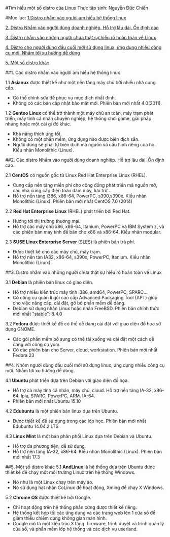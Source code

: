 #Tìm hiểu một số distro của Linux
Thực tập sinh: Nguyễn Đức Chiến

#Mục lục:
[1.Distro nhắm vào người am hiểu hệ thống linux](#1)

[2. Distro Nhắm vào người dùng doanh nghiệp. Hỗ trợ lâu dài. Ổn định cao](#2)

[3. Distro nhắm vào những người chưa thật sự hiểu rõ hoàn toàn về Linux](#3)

[4. Distro cho người dùng đầu cuối mới sử dụng linux, ứng dụng nhiều công cụ mới. Nhắm tới xu hướng dễ dùng](#4)

[5. Một số distro khác](#5)

<a name="1"></a>
##1. Các distro nhắm vào người am hiểu hệ thống linux

1.1 **Asianux** được thiết kế như một nền tảng máy chủ bởi nhiều nhà cung cấp.
- Có thể chỉnh sửa để phục vụ mục đích nhất định. 
- Không có các bản cập nhật bảo mật mới. Phiên bản mới nhất 4.0(2011).

1.2 **Gentoo Linux** có thể trở thành một máy chủ an toàn, máy trạm phát triển, máy tính cá nhân chuyên nghiệp, hệ thống chơi game, giải pháp nhúng hoặc một cái gì đó khác. 
- Khả năng thích ứng tốt. 
- Không có một phần mềm, ứng dụng nào được biên dịch sẵn. 
- Người dùng sẽ phải tự biên dịch mã nguồn và cấu hình riêng của họ. Kiểu nhân Monolithic (Linux).

<a name="2"></a>
##2. Các distro Nhắm vào người dùng doanh nghiệp. Hỗ trợ lâu dài. Ổn định cao.

2.1 **CentOS** có nguồn gốc từ Linux Red Hat Enterprise Linux (RHEL). 
- Cung cấp nền tảng miễn phí cho cộng đồng phát triển mã nguồn mở, các nhà cung cấp điện toán đám mây, lưu trữ...
- Hỗ trợ nền tảng i386, x86-64, PowerPC, s390,s390x. Kiểu nhân Monolithic (Linux). Phiên bản mới nhất CentOS 7.0 (2014)

2.2 **Red Hat Enterprise Linux** (RHEL) phát triển bởi Red Hat. 
- Hướng tới thị trường thương mại. 
- Hỗ trợ các máy chủ x86, x86-64, Itanium, PowerPC và IBM System z, và các phiên bản máy tính để bàn cho x86 và x86-64. Kiểu nhân modular.

2.3 **SUSE Linux Enterprise Server** (SLES) là phiên bản trả phí.
- Được thiết kế cho các máy chủ, máy trạm. 
- Hỗ trợ nền tản IA32, x86-64, s390x, PowerPC, Itanium. Kiểu nhân Monolithic (Linux).

<a name="3"></a>
##3. Distro nhắm vào những người chưa thật sự hiểu rõ hoàn toàn về Linux

3.1 **Debian** là phiên bản linux có giao diện.
- Hỗ trợ nhiều kiến trúc máy tính i386, amd64, PowerPC, SPARC...
- Có công cụ quản lí gói cao cấp Advanced Packaging Tool (APT) giúp cho việc nâng cấp, cài đặt, gỡ bỏ phần mềm dễ dàng.
- Debian sử dụng nhân Linux hoặc nhân FreeBSD. Phiên bản chính thức mới nhất "stable": 8.4.0

3.2 **Fedora** được thiết kế để có thể dễ dàng cài đặt với giao diện đồ họa sử dụng GNOME.
- Các gói phần mềm bổ sung có thể tải xuống và cài đặt một cách dễ dàng với công cụ yum. 
- Có các phiên bản cho Server, cloud, workstation. Phiên bản mới nhất Fedora 23

<a name="4"></a>
##4. Nhóm người dùng đầu cuối mới sử dụng linux, ứng dụng nhiều công cụ mới. Nhắm tới xu hướng dễ dùng.

4.1 **Ubuntu** phát triển dựa trên Debian với giao diện đồ họa. 
- Hỗ trợ cả máy tính cá nhân, máy chủ, cloud. Hỗ trợ nền tảng IA-32, x86-64, lpia, SPARC, PowerPC, ARM, IA-64.
- Phiên bản mới nhất Ubuntu 15.10

4.2 **Edubuntu** là một phiên bản linux dựa trên Ubuntu. 
- Được thiết kế để sử dụng trong các lớp học. Phiên bản mới nhất Edubuntu 14.04.2 LTS

4.3 **Linux Mint** là một bản phân phối Linux dựa trên Debian và Ubuntu.
- Hỗ trợ đa phương tiện, dễ sử dụng.
- Hỗ trợ nền tảng IA-32, x86-64. Kiểu nhân Monolithic (Linux). Phiên bản mới nhất 17.3

<a name="5"></a>
##5. Một số distro khác
5.1 **AndLinux** là hệ thống dựa trên Ubuntu được thiết kế để chạy một môi trường Linux trên hệ thống Windows.
- Nó như là một Linux chạy trên máy ảo.
- Nó sử dụng hạt nhân CoLinux để hoạt động, Xming để chạy X Windows.
 
5.2 **Chrome OS** được thiết kế bởi Google.
- Chỉ hoạt động trên hệ thống phần cứng được thiết kế riêng. 
- Hệ thống kết hợp tối các ứng dụng và các trang web lên 1 cửa sổ để giảm thiểu chiếm dụng không gian màn hình.
- Google mô tả một kiến trúc 3 tầng: firmware, trình duyệt và trình quản lý cửa sổ, và phần mềm lớp hệ thống và các dịch vụ userland.

